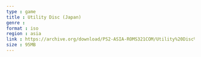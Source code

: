 ```yaml
---
type : game
title : Utility Disc (Japan)
genre : 
format : iso
region : asia
link : https://archive.org/download/PS2-ASIA-ROMS321COM/Utility%20Disc%20%28Japan%29.7z
size : 95MB
---
```

